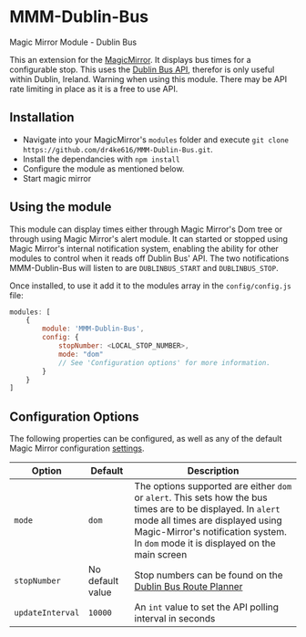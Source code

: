 # MMM-Dublin-Bus
Magic Mirror Module - Dublin Bus

This an extension for the [MagicMirror](https://github.com/MichMich/MagicMirror). It displays bus times for a configurable stop. This uses the [Dublin Bus API](https://data.gov.ie/dataset/real-time-passenger-information-rtpi-for-dublin-bus-bus-eireann-luas-and-irish-rail), therefor is only useful within Dublin, Ireland. Warning when using this module. There may be API rate limiting in place as it is a free to use API.

## Installation

- Navigate into your MagicMirror's `modules` folder and execute `git clone https://github.com/dr4ke616/MMM-Dublin-Bus.git`.
- Install the dependancies with `npm install`
- Configure the module as mentioned below.
- Start magic mirror

## Using the module

This module can display times either through Magic Mirror's Dom tree or through using Magic Mirror's alert module. It can started or stopped using Magic Mirror's internal notification system, enabling the ability for other modules to control when it reads off Dublin Bus' API. The two notifications MMM-Dublin-Bus will listen to are `DUBLINBUS_START` and `DUBLINBUS_STOP`.

Once installed, to use it add it to the modules array in the `config/config.js` file:

```javascript
modules: [
    {
        module: 'MMM-Dublin-Bus',
        config: {
            stopNumber: <LOCAL_STOP_NUMBER>,
            mode: "dom"
            // See 'Configuration options' for more information.
        }
    }
]
```

## Configuration Options

The following properties can be configured, as well as any of the default Magic Mirror configuration [settings](https://github.com/MichMich/MagicMirror#configuration).

| Option 			| Default 			| Description 																																																								|
|-------------------|-------------------|-------------------------------------------------------------------------------------------------------------------------------------------------------------------------------------------------------------------------------------------|
|`mode`				| `dom`				|The options supported are either `dom` or `alert`. This sets how the bus times are to be displayed. In `alert` mode all times are displayed using Magic-Mirror's notification system. In `dom` mode it is displayed on the main screen 	|
|`stopNumber` 		| No default value 	|Stop numbers can be found on the [Dublin Bus Route Planner](https://www.dublinbus.ie/Route-Planner/)																																		|
|`updateInterval` 	| `10000` 			|An `int` value to set the API polling interval in seconds																																													|
